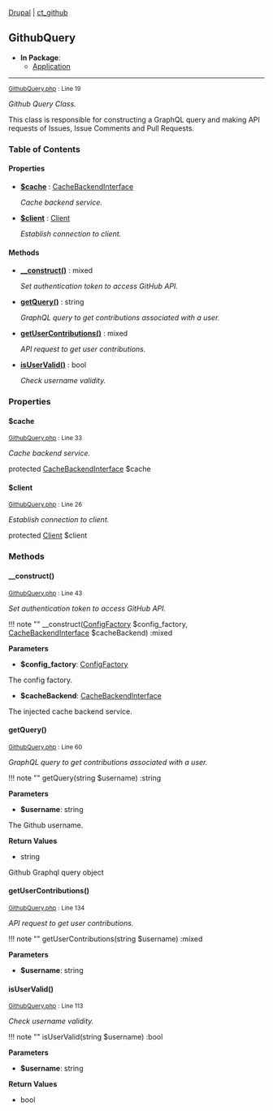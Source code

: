 
[Drupal](../namespaces/drupal.md) | [ct_github](../namespaces/drupal-ct-github.md)

## GithubQuery


- **In Package**:
    - [Application](../packages/Application.md)
  


---





<small>[GithubQuery.php](../files/web-modules-custom-ct-github-src-githubquery.md) : Line 19</small>

*Github Query Class.*


This class is responsible for constructing a GraphQL query
and making API requests of Issues, Issue Comments and
Pull Requests.







### Table of Contents









#### Properties
- **[$cache](../classes/Drupal-ct-github-GithubQuery.md#cache)**
         : [CacheBackendInterface](# "\Drupal\Core\Cache\CacheBackendInterface")  

  *Cache backend service.*

- **[$client](../classes/Drupal-ct-github-GithubQuery.md#client)**
         : [Client](# "\Github\Client")  

  *Establish connection to client.*


#### Methods
- **[__construct()](../classes/Drupal-ct-github-GithubQuery.md#__construct)**
           : mixed

  *Set authentication token to access GitHub API.*

- **[getQuery()](../classes/Drupal-ct-github-GithubQuery.md#getquery)**
           : string

  *GraphQL query to get contributions associated with a user.*

- **[getUserContributions()](../classes/Drupal-ct-github-GithubQuery.md#getusercontributions)**
           : mixed

  *API request to get user contributions.*

- **[isUserValid()](../classes/Drupal-ct-github-GithubQuery.md#isuservalid)**
           : bool

  *Check username validity.*







### Properties

#### $cache

<small>[GithubQuery.php](../files/web-modules-custom-ct-github-src-githubquery.md) : Line 33</small>

*Cache backend service.*


protected [CacheBackendInterface](# "\Drupal\Core\Cache\CacheBackendInterface") $cache







#### $client

<small>[GithubQuery.php](../files/web-modules-custom-ct-github-src-githubquery.md) : Line 26</small>

*Establish connection to client.*


protected [Client](# "\Github\Client") $client









### Methods

#### __construct()

<small>[GithubQuery.php](../files/web-modules-custom-ct-github-src-githubquery.md) : Line 43</small>

*Set authentication token to access GitHub API.*

!!! note ""
    __construct([ConfigFactory](# "\Drupal\Core\Config\ConfigFactory") $config_factory, [CacheBackendInterface](# "\Drupal\Core\Cache\CacheBackendInterface") $cacheBackend) :mixed




**Parameters**

- **$config_factory**: [ConfigFactory](# "\Drupal\Core\Config\ConfigFactory")
    
The config factory.

- **$cacheBackend**: [CacheBackendInterface](# "\Drupal\Core\Cache\CacheBackendInterface")
    
The injected cache backend service.








#### getQuery()

<small>[GithubQuery.php](../files/web-modules-custom-ct-github-src-githubquery.md) : Line 60</small>

*GraphQL query to get contributions associated with a user.*

!!! note ""
    getQuery(string $username) :string




**Parameters**

- **$username**: string
    
The Github username.






**Return Values**

- string


Github Graphql query object



#### getUserContributions()

<small>[GithubQuery.php](../files/web-modules-custom-ct-github-src-githubquery.md) : Line 134</small>

*API request to get user contributions.*

!!! note ""
    getUserContributions(string $username) :mixed




**Parameters**

- **$username**: string
    







#### isUserValid()

<small>[GithubQuery.php](../files/web-modules-custom-ct-github-src-githubquery.md) : Line 113</small>

*Check username validity.*

!!! note ""
    isUserValid(string $username) :bool




**Parameters**

- **$username**: string
    





**Return Values**

- bool




